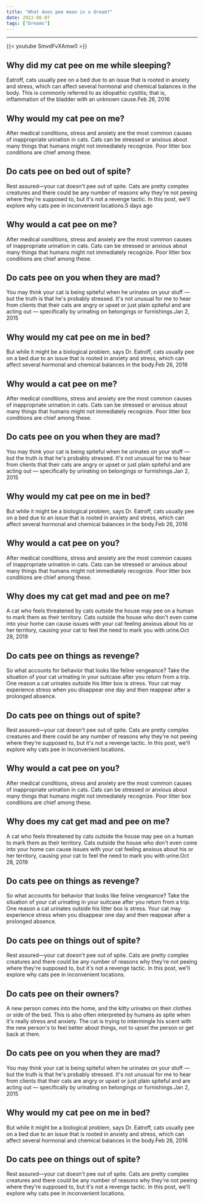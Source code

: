 ```yaml
---
title: "What does pee mean in a dream?"
date: 2022-06-07
tags: ["Dreams"]
---
```


---
{{< youtube SmvdFvXAmw0 >}}
## Why did my cat pee on me while sleeping?
Eatroff, cats usually pee on a bed due to an issue that is rooted in anxiety and stress, which can affect several hormonal and chemical balances in the body. This is commonly referred to as idiopathic cystitis; that is, inflammation of the bladder with an unknown cause.Feb 26, 2016

## Why would my cat pee on me?
After medical conditions, stress and anxiety are the most common causes of inappropriate urination in cats. Cats can be stressed or anxious about many things that humans might not immediately recognize. Poor litter box conditions are chief among these.

## Do cats pee on bed out of spite?
Rest assured—your cat doesn't pee out of spite. Cats are pretty complex creatures and there could be any number of reasons why they're not peeing where they're supposed to, but it's not a revenge tactic. In this post, we'll explore why cats pee in inconvenient locations.5 days ago

## Why would a cat pee on me?
After medical conditions, stress and anxiety are the most common causes of inappropriate urination in cats. Cats can be stressed or anxious about many things that humans might not immediately recognize. Poor litter box conditions are chief among these.

## Do cats pee on you when they are mad?
You may think your cat is being spiteful when he urinates on your stuff — but the truth is that he's probably stressed. It's not unusual for me to hear from clients that their cats are angry or upset or just plain spiteful and are acting out — specifically by urinating on belongings or furnishings.Jan 2, 2015

## Why would my cat pee on me in bed?
But while it might be a biological problem, says Dr. Eatroff, cats usually pee on a bed due to an issue that is rooted in anxiety and stress, which can affect several hormonal and chemical balances in the body.Feb 26, 2016

## Why would a cat pee on me?
After medical conditions, stress and anxiety are the most common causes of inappropriate urination in cats. Cats can be stressed or anxious about many things that humans might not immediately recognize. Poor litter box conditions are chief among these.

## Do cats pee on you when they are mad?
You may think your cat is being spiteful when he urinates on your stuff — but the truth is that he's probably stressed. It's not unusual for me to hear from clients that their cats are angry or upset or just plain spiteful and are acting out — specifically by urinating on belongings or furnishings.Jan 2, 2015

## Why would my cat pee on me in bed?
But while it might be a biological problem, says Dr. Eatroff, cats usually pee on a bed due to an issue that is rooted in anxiety and stress, which can affect several hormonal and chemical balances in the body.Feb 26, 2016

## Why would a cat pee on you?
After medical conditions, stress and anxiety are the most common causes of inappropriate urination in cats. Cats can be stressed or anxious about many things that humans might not immediately recognize. Poor litter box conditions are chief among these.

## Why does my cat get mad and pee on me?
A cat who feels threatened by cats outside the house may pee on a human to mark them as their territory. Cats outside the house who don't even come into your home can cause issues with your cat feeling anxious about his or her territory, causing your cat to feel the need to mark you with urine.Oct 28, 2019

## Do cats pee on things as revenge?
So what accounts for behavior that looks like feline vengeance? Take the situation of your cat urinating in your suitcase after you return from a trip. One reason a cat urinates outside his litter box is stress. Your cat may experience stress when you disappear one day and then reappear after a prolonged absence.

## Do cats pee on things out of spite?
Rest assured—your cat doesn't pee out of spite. Cats are pretty complex creatures and there could be any number of reasons why they're not peeing where they're supposed to, but it's not a revenge tactic. In this post, we'll explore why cats pee in inconvenient locations.

## Why would a cat pee on you?
After medical conditions, stress and anxiety are the most common causes of inappropriate urination in cats. Cats can be stressed or anxious about many things that humans might not immediately recognize. Poor litter box conditions are chief among these.

## Why does my cat get mad and pee on me?
A cat who feels threatened by cats outside the house may pee on a human to mark them as their territory. Cats outside the house who don't even come into your home can cause issues with your cat feeling anxious about his or her territory, causing your cat to feel the need to mark you with urine.Oct 28, 2019

## Do cats pee on things as revenge?
So what accounts for behavior that looks like feline vengeance? Take the situation of your cat urinating in your suitcase after you return from a trip. One reason a cat urinates outside his litter box is stress. Your cat may experience stress when you disappear one day and then reappear after a prolonged absence.

## Do cats pee on things out of spite?
Rest assured—your cat doesn't pee out of spite. Cats are pretty complex creatures and there could be any number of reasons why they're not peeing where they're supposed to, but it's not a revenge tactic. In this post, we'll explore why cats pee in inconvenient locations.

## Do cats pee on their owners?
A new person comes into the home, and the kitty urinates on their clothes or side of the bed. This is also often interpreted by humans as spite when it's really stress and anxiety. The cat is trying to intermingle his scent with the new person's to feel better about things, not to upset the person or get back at them.

## Do cats pee on you when they are mad?
You may think your cat is being spiteful when he urinates on your stuff — but the truth is that he's probably stressed. It's not unusual for me to hear from clients that their cats are angry or upset or just plain spiteful and are acting out — specifically by urinating on belongings or furnishings.Jan 2, 2015

## Why would my cat pee on me in bed?
But while it might be a biological problem, says Dr. Eatroff, cats usually pee on a bed due to an issue that is rooted in anxiety and stress, which can affect several hormonal and chemical balances in the body.Feb 26, 2016

## Do cats pee on things out of spite?
Rest assured—your cat doesn't pee out of spite. Cats are pretty complex creatures and there could be any number of reasons why they're not peeing where they're supposed to, but it's not a revenge tactic. In this post, we'll explore why cats pee in inconvenient locations.


